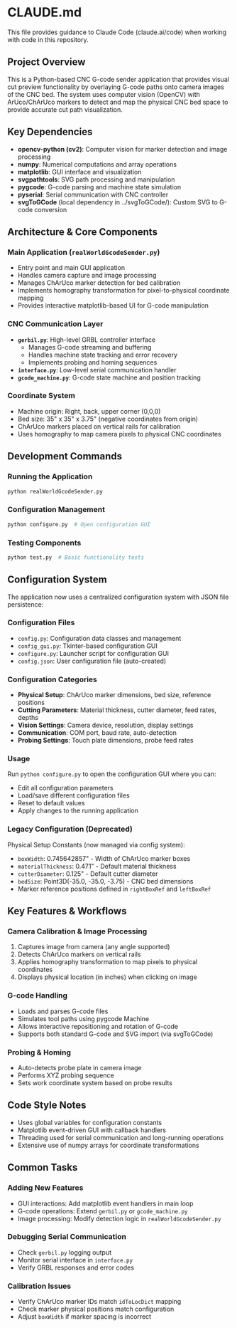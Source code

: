 # CLAUDE.md

This file provides guidance to Claude Code (claude.ai/code) when working with code in this repository.

## Project Overview

This is a Python-based CNC G-code sender application that provides visual cut preview functionality by overlaying G-code paths onto camera images of the CNC bed. The system uses computer vision (OpenCV) with ArUco/ChArUco markers to detect and map the physical CNC bed space to provide accurate cut path visualization.

## Key Dependencies

- **opencv-python (cv2)**: Computer vision for marker detection and image processing
- **numpy**: Numerical computations and array operations
- **matplotlib**: GUI interface and visualization
- **svgpathtools**: SVG path processing and manipulation
- **pygcode**: G-code parsing and machine state simulation
- **pyserial**: Serial communication with CNC controller
- **svgToGCode** (local dependency in ../svgToGCode/): Custom SVG to G-code conversion

## Architecture & Core Components

### Main Application (`realWorldGcodeSender.py`)
- Entry point and main GUI application
- Handles camera capture and image processing
- Manages ChArUco marker detection for bed calibration
- Implements homography transformation for pixel-to-physical coordinate mapping
- Provides interactive matplotlib-based UI for G-code manipulation

### CNC Communication Layer
- **`gerbil.py`**: High-level GRBL controller interface
  - Manages G-code streaming and buffering
  - Handles machine state tracking and error recovery
  - Implements probing and homing sequences
- **`interface.py`**: Low-level serial communication handler
- **`gcode_machine.py`**: G-code state machine and position tracking

### Coordinate System
- Machine origin: Right, back, upper corner (0,0,0)
- Bed size: 35" x 35" x 3.75" (negative coordinates from origin)
- ChArUco markers placed on vertical rails for calibration
- Uses homography to map camera pixels to physical CNC coordinates

## Development Commands

### Running the Application
```bash
python realWorldGcodeSender.py
```

### Configuration Management
```bash
python configure.py  # Open configuration GUI
```

### Testing Components
```bash
python test.py  # Basic functionality tests
```

## Configuration System

The application now uses a centralized configuration system with JSON file persistence:

### Configuration Files
- `config.py`: Configuration data classes and management
- `config_gui.py`: Tkinter-based configuration GUI
- `configure.py`: Launcher script for configuration GUI
- `config.json`: User configuration file (auto-created)

### Configuration Categories
- **Physical Setup**: ChArUco marker dimensions, bed size, reference positions
- **Cutting Parameters**: Material thickness, cutter diameter, feed rates, depths
- **Vision Settings**: Camera device, resolution, display settings
- **Communication**: COM port, baud rate, auto-detection
- **Probing Settings**: Touch plate dimensions, probe feed rates

### Usage
Run `python configure.py` to open the configuration GUI where you can:
- Edit all configuration parameters
- Load/save different configuration files
- Reset to default values
- Apply changes to the running application

### Legacy Configuration (Deprecated)
Physical Setup Constants (now managed via config system):
- `boxWidth`: 0.745642857" - Width of ChArUco marker boxes
- `materialThickness`: 0.471" - Default material thickness  
- `cutterDiameter`: 0.125" - Default cutter diameter
- `bedSize`: Point3D(-35.0, -35.0, -3.75) - CNC bed dimensions
- Marker reference positions defined in `rightBoxRef` and `leftBoxRef`

## Key Features & Workflows

### Camera Calibration & Image Processing
1. Captures image from camera (any angle supported)
2. Detects ChArUco markers on vertical rails
3. Applies homography transformation to map pixels to physical coordinates
4. Displays physical location (in inches) when clicking on image

### G-code Handling
- Loads and parses G-code files
- Simulates tool paths using pygcode Machine
- Allows interactive repositioning and rotation of G-code
- Supports both standard G-code and SVG import (via svgToGCode)

### Probing & Homing
- Auto-detects probe plate in camera image
- Performs XYZ probing sequence
- Sets work coordinate system based on probe results

## Code Style Notes

- Uses global variables for configuration constants
- Matplotlib event-driven GUI with callback handlers
- Threading used for serial communication and long-running operations
- Extensive use of numpy arrays for coordinate transformations

## Common Tasks

### Adding New Features
- GUI interactions: Add matplotlib event handlers in main loop
- G-code operations: Extend `gerbil.py` or `gcode_machine.py`
- Image processing: Modify detection logic in `realWorldGcodeSender.py`

### Debugging Serial Communication
- Check `gerbil.py` logging output
- Monitor serial interface in `interface.py`
- Verify GRBL responses and error codes

### Calibration Issues
- Verify ChArUco marker IDs match `idToLocDict` mapping
- Check marker physical positions match configuration
- Adjust `boxWidth` if marker spacing is incorrect